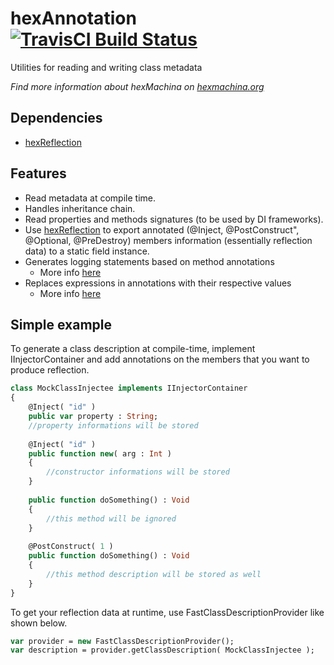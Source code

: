 # hexAnnotation [![TravisCI Build Status](https://travis-ci.org/DoclerLabs/hexAnnotation.svg?branch=master)](https://travis-ci.org/DoclerLabs/hexAnnotation)

Utilities for reading and writing class metadata

*Find more information about hexMachina on [hexmachina.org](http://hexmachina.org/)*

## Dependencies

* [hexReflection](https://github.com/DoclerLabs/hexReflection)

## Features

- Read metadata at compile time.
- Handles inheritance chain.
- Read properties and methods signatures (to be used by DI frameworks).
- Use [hexReflection](https://github.com/DoclerLabs/hexReflection) to export annotated (@Inject, @PostConstruct", @Optional, @PreDestroy) members information (essentially reflection data) to a static field instance.
- Generates logging statements based on method annotations
  - More info [here](src/hex/log/README.md)
- Replaces expressions in annotations with their respective values
  - More info [here](src/hex/annotation/README.md)

## Simple example

To generate a class description at compile-time, implement IInjectorContainer and add annotations on the members that you want to produce reflection.

```haxe
class MockClassInjectee implements IInjectorContainer
{
	@Inject( "id" )
	public var property : String;
	//property informations will be stored
	
	@Inject( "id" )
	public function new( arg : Int ) 
	{
		//constructor informations will be stored
	}
	
	public function doSomething() : Void
	{
		//this method will be ignored
	}
	
	@PostConstruct( 1 )
	public function doSomething() : Void
	{
		//this method description will be stored as well
	}
}
```

To get your reflection data at runtime, use FastClassDescriptionProvider like shown below.

```haxe
var provider = new FastClassDescriptionProvider();
var description = provider.getClassDescription( MockClassInjectee );
```
